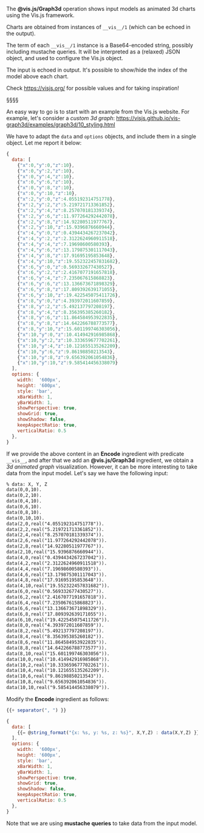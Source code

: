 The **@vis.js/Graph3d** operation shows input models as animated 3d charts using the Vis.js framework.

Charts are obtained from instances of `__vis__/1` (which can be echoed in the output).

The term of each `__vis__/1` instance is a Base64-encoded string, possibly including mustache queries.
It will be interpreted as a (relaxed) JSON object, and used to configure the Vis.js object.

The input is echoed in output.
It's possible to show/hide the index of the model above each chart.

Check https://visjs.org/ for possible values and for taking inspiration!

§§§§

An easy way to go is to start with an example from the Vis.js website.
For example, let's consider a *custom 3d graph*:
https://visjs.github.io/vis-graph3d/examples/graph3d/10_styling.html

We have to adapt the `data` and `options` objects, and include them in a single object.
Let me report it below:
```javascript
{
  data: [
    {"x":0,"y":0,"z":10},
    {"x":0,"y":2,"z":10},
    {"x":0,"y":4,"z":10},
    {"x":0,"y":6,"z":10},
    {"x":0,"y":8,"z":10},
    {"x":0,"y":10,"z":10},
    {"x":2,"y":0,"z":4.055192314751778},
    {"x":2,"y":2,"z":5.219721713361852},
    {"x":2,"y":4,"z":8.257070181339374},
    {"x":2,"y":6,"z":11.977264292442078},
    {"x":2,"y":8,"z":14.92280511977767},
    {"x":2,"y":10,"z":15.9396876660944},
    {"x":4,"y":0,"z":0.4394434267237042},
    {"x":4,"y":2,"z":2.3122624960911518},
    {"x":4,"y":4,"z":7.19698600580393},
    {"x":4,"y":6,"z":13.179875301117043},
    {"x":4,"y":8,"z":17.91695195853648},
    {"x":4,"y":10,"z":19.552322457831682},
    {"x":6,"y":0,"z":0.569332677430527},
    {"x":6,"y":2,"z":2.4167077191657818},
    {"x":6,"y":4,"z":7.235067615868823},
    {"x":6,"y":6,"z":13.136673671898329},
    {"x":6,"y":8,"z":17.809392639171055},
    {"x":6,"y":10,"z":19.422545075411726},
    {"x":8,"y":0,"z":4.393972011607859},
    {"x":8,"y":2,"z":5.492137797208197},
    {"x":8,"y":4,"z":8.356395385260182},
    {"x":8,"y":6,"z":11.864584953922835},
    {"x":8,"y":8,"z":14.642266788773577},
    {"x":8,"y":10,"z":15.601199746303056},
    {"x":10,"y":0,"z":10.414942916985868},
    {"x":10,"y":2,"z":10.333659677702261},
    {"x":10,"y":4,"z":10.121655135262209},
    {"x":10,"y":6,"z":9.86198850213543},
    {"x":10,"y":8,"z":9.656392061054836},
    {"x":10,"y":10,"z":9.585414456338079}
  ],
  options: {
    width:  '600px',
    height: '600px',
    style: 'bar',
    xBarWidth: 1,
    yBarWidth: 1,
    showPerspective: true,
    showGrid: true,
    showShadow: false,
    keepAspectRatio: true,
    verticalRatio: 0.5
  },
}
```

If we provide the above content in an **Encode** ingredient with predicate `__vis__`, and after that we add an **@vis.js/Graph3d** ingredient, we obtain a *3d animated graph* visualization.
However, it can be more interesting to take data from the input model.
Let's say we have the following input:
```asp
% data: X, Y, Z
data(0,0,10).
data(0,2,10).
data(0,4,10).
data(0,6,10).
data(0,8,10).
data(0,10,10).
data(2,0,real("4.055192314751778")).
data(2,2,real("5.219721713361852")).
data(2,4,real("8.257070181339374")).
data(2,6,real("11.977264292442078")).
data(2,8,real("14.92280511977767")).
data(2,10,real("15.9396876660944")).
data(4,0,real("0.4394434267237042")).
data(4,2,real("2.3122624960911518")).
data(4,4,real("7.19698600580393")).
data(4,6,real("13.179875301117043")).
data(4,8,real("17.91695195853648")).
data(4,10,real("19.552322457831682")).
data(6,0,real("0.569332677430527")).
data(6,2,real("2.4167077191657818")).
data(6,4,real("7.235067615868823")).
data(6,6,real("13.136673671898329")).
data(6,8,real("17.809392639171055")).
data(6,10,real("19.422545075411726")).
data(8,0,real("4.393972011607859")).
data(8,2,real("5.492137797208197")).
data(8,4,real("8.356395385260182")).
data(8,6,real("11.864584953922835")).
data(8,8,real("14.642266788773577")).
data(8,10,real("15.601199746303056")).
data(10,0,real("10.414942916985868")).
data(10,2,real("10.333659677702261")).
data(10,4,real("10.121655135262209")).
data(10,6,real("9.86198850213543")).
data(10,8,real("9.656392061054836")).
data(10,10,real("9.585414456338079")).
```

Modify the **Encode** ingredient as follows: 
```javascript
{{+ separator(", ") }}

{
  data: [
    {{= @string_format("{x: %s, y: %s, z: %s}", X,Y,Z) : data(X,Y,Z) }}
  ],
  options: {
    width:  '600px',
    height: '600px',
    style: 'bar',
    xBarWidth: 1,
    yBarWidth: 1,
    showPerspective: true,
    showGrid: true,
    showShadow: false,
    keepAspectRatio: true,
    verticalRatio: 0.5
  },
}
```

Note that we are using **mustache queries** to take data from the input model.
